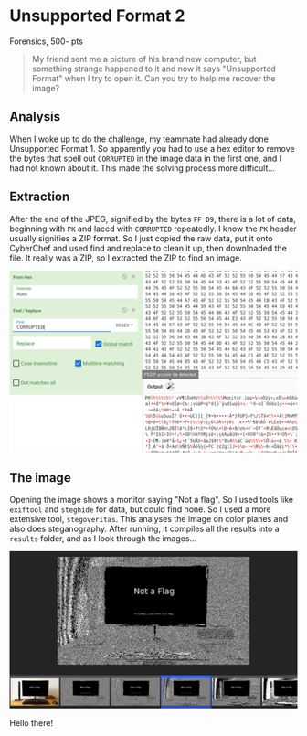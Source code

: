 # Unsupported Format 2

Forensics, 500- pts

> My friend sent me a picture of his brand new computer, but something strange happened to it and now it says "Unsupported Format" when I try to open it.
> Can you try to help me recover the image?

## Analysis

When I woke up to do the challenge, my teammate had already done Unsupported Format 1. So apparently you had to use a hex editor to remove the bytes that spell out `CORRUPTED` in the image data in the first one, and I had not known about it. This made the solving process more difficult...

## Extraction

After the end of the JPEG, signified by the bytes `FF D9`, there is a lot of data, beginning with `PK` and laced with `CORRUPTED` repeatedly. I know the `PK` header usually signifies a ZIP format. So I just copied the raw data, put it onto CyberChef and used find and replace to clean it up, then downloaded the file. It really was a ZIP, so I extracted the ZIP to find an image.

![](hex.png)

## The image

Opening the image shows a monitor saying "Not a flag". So I used tools like `exiftool` and `steghide` for data, but could find none. So I used a more extensive tool, `stegoveritas`. This analyses the image on color planes and also does steganography. After running, it compiles all the results into a `results` folder, and as I look through the images...

![](image.png)

Hello there!